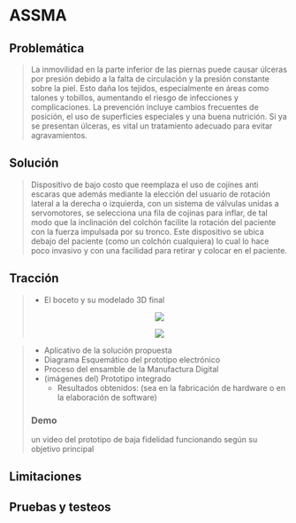 # ASSMA
## Problemática
> La inmovilidad en la parte inferior de las piernas puede causar úlceras por presión debido a la falta de circulación y la presión constante sobre la piel. Esto daña los tejidos, especialmente en áreas como talones y tobillos, aumentando el riesgo de infecciones y complicaciones. La prevención incluye cambios frecuentes de posición, el uso de superficies especiales y una buena nutrición. Si ya se presentan úlceras, es vital un tratamiento adecuado para evitar agravamientos.
## Solución
> Dispositivo de bajo costo que reemplaza el uso de cojínes anti escaras que además mediante la elección del usuario de rotación lateral a la derecha o izquierda, con un sistema de válvulas unidas a servomotores, se selecciona una fila de cojinas para inflar, de tal modo que la inclinación del colchón facilite la rotación del paciente con la fuerza impulsada por su tronco. Este dispositivo se ubica debajo del paciente (como un colchón cualquiera) lo cual lo hace poco invasivo y con una facilidad para retirar y colocar en el paciente.
## Tracción
> * El boceto y su modelado 3D final
>
> <p align="center"><img src="https://github.com/user-attachments/assets/2a52bec2-83e9-4b50-a450-6b003397a70d">
> <p align="center"><img src="https://github.com/user-attachments/assets/345d50b3-f4ed-4a13-8fd4-e3e1ab526740">
  
> * Aplicativo de la solución propuesta
> * Diagrama Esquemático del prototipo electrónico
> * Proceso del ensamble de la Manufactura Digital
> * (imágenes del) Prototipo integrado
>   * Resultados obtenidos: (sea en la fabricación de hardware o en la elaboración de software)
> ### Demo
> un video del prototipo de baja fidelidad funcionando según su objetivo principal
## Limitaciones
## Pruebas y testeos



